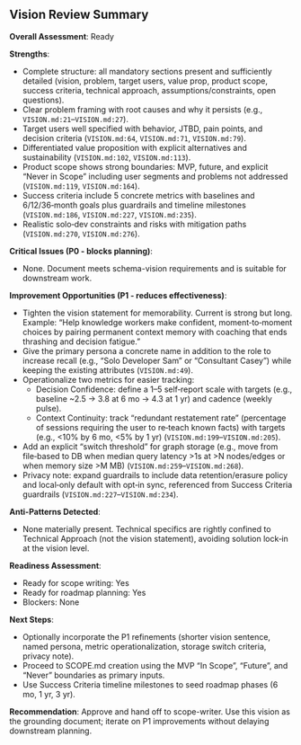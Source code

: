 ## Vision Review Summary

**Overall Assessment**: Ready

**Strengths**:
- Complete structure: all mandatory sections present and sufficiently detailed (vision, problem, target users, value prop, product scope, success criteria, technical approach, assumptions/constraints, open questions).
- Clear problem framing with root causes and why it persists (e.g., `VISION.md:21`–`VISION.md:27`).
- Target users well specified with behavior, JTBD, pain points, and decision criteria (`VISION.md:64`, `VISION.md:71`, `VISION.md:79`).
- Differentiated value proposition with explicit alternatives and sustainability (`VISION.md:102`, `VISION.md:113`).
- Product scope shows strong boundaries: MVP, future, and explicit “Never in Scope” including user segments and problems not addressed (`VISION.md:119`, `VISION.md:164`).
- Success criteria include 5 concrete metrics with baselines and 6/12/36‑month goals plus guardrails and timeline milestones (`VISION.md:186`, `VISION.md:227`, `VISION.md:235`).
- Realistic solo‑dev constraints and risks with mitigation paths (`VISION.md:270`, `VISION.md:276`).

**Critical Issues (P0 - blocks planning)**:
- None. Document meets schema-vision requirements and is suitable for downstream work.

**Improvement Opportunities (P1 - reduces effectiveness)**:
- Tighten the vision statement for memorability. Current is strong but long. Example: “Help knowledge workers make confident, moment‑to‑moment choices by pairing permanent context memory with coaching that ends thrashing and decision fatigue.”
- Give the primary persona a concrete name in addition to the role to increase recall (e.g., “Solo Developer Sam” or “Consultant Casey”) while keeping the existing attributes (`VISION.md:49`).
- Operationalize two metrics for easier tracking:
  - Decision Confidence: define a 1–5 self‑report scale with targets (e.g., baseline ~2.5 → 3.8 at 6 mo → 4.3 at 1 yr) and cadence (weekly pulse).
  - Context Continuity: track “redundant restatement rate” (percentage of sessions requiring the user to re‑teach known facts) with targets (e.g., <10% by 6 mo, <5% by 1 yr) (`VISION.md:199`–`VISION.md:205`).
- Add an explicit “switch threshold” for graph storage (e.g., move from file‑based to DB when median query latency >1s at >N nodes/edges or when memory size >M MB) (`VISION.md:259`–`VISION.md:268`).
- Privacy note: expand guardrails to include data retention/erasure policy and local‑only default with opt‑in sync, referenced from Success Criteria guardrails (`VISION.md:227`–`VISION.md:234`).

**Anti-Patterns Detected**:
- None materially present. Technical specifics are rightly confined to Technical Approach (not the vision statement), avoiding solution lock‑in at the vision level.

**Readiness Assessment**:
- Ready for scope writing: Yes
- Ready for roadmap planning: Yes
- Blockers: None

**Next Steps**:
- Optionally incorporate the P1 refinements (shorter vision sentence, named persona, metric operationalization, storage switch criteria, privacy note).
- Proceed to SCOPE.md creation using the MVP “In Scope”, “Future”, and “Never” boundaries as primary inputs.
- Use Success Criteria timeline milestones to seed roadmap phases (6 mo, 1 yr, 3 yr).

**Recommendation**:
Approve and hand off to scope-writer. Use this vision as the grounding document; iterate on P1 improvements without delaying downstream planning.

